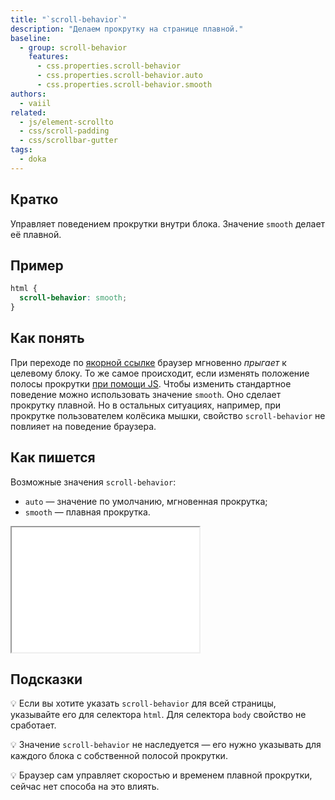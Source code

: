 ```yaml
---
title: "`scroll-behavior`"
description: "Делаем прокрутку на странице плавной."
baseline:
  - group: scroll-behavior
    features:
      - css.properties.scroll-behavior
      - css.properties.scroll-behavior.auto
      - css.properties.scroll-behavior.smooth
authors:
  - vaiil
related:
  - js/element-scrollto
  - css/scroll-padding
  - css/scrollbar-gutter
tags:
  - doka
---
```


## Кратко

Управляет поведением прокрутки внутри блока. Значение `smooth` делает её плавной.

## Пример

```css
html {
  scroll-behavior: smooth;
}
```

## Как понять

При переходе по [якорной ссылке](/html/a/) браузер мгновенно _прыгает_ к целевому блоку. То же самое происходит, если изменять положение полосы прокрутки [при помощи JS](/js/element-scrollto/). Чтобы изменить стандартное поведение можно использовать значение `smooth`. Оно сделает прокрутку плавной. Но в остальных ситуациях, например, при прокрутке пользователем колёсика мышки, свойство `scroll-behavior` не повлияет на поведение браузера.

## Как пишется

Возможные значения `scroll-behavior`:

- `auto` — значение по умолчанию, мгновенная прокрутка;
- `smooth` — плавная прокрутка.

<iframe title="Варианты значений" src="demos/values/" height="200" sandbox></iframe>

## Подсказки

💡 Если вы хотите указать `scroll-behavior` для всей страницы, указывайте его для селектора `html`. Для селектора `body` свойство не сработает.

💡 Значение `scroll-behavior` не наследуется — его нужно указывать для каждого блока с собственной полосой прокрутки.

💡 Браузер сам управляет скоростью и временем плавной прокрутки, сейчас нет способа на это влиять.
